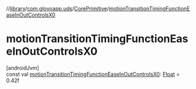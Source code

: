 //[library](../../../index.md)/[com.glovoapp.uds](../index.md)/[CorePrimitive](index.md)/[motionTransitionTimingFunctionEaseInOutControlsX0](motion-transition-timing-function-ease-in-out-controls-x0.md)

# motionTransitionTimingFunctionEaseInOutControlsX0

[androidJvm]\
const val [motionTransitionTimingFunctionEaseInOutControlsX0](motion-transition-timing-function-ease-in-out-controls-x0.md): [Float](https://kotlinlang.org/api/latest/jvm/stdlib/kotlin/-float/index.html) = 0.42f
